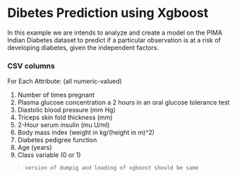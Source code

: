 # Dibetes Prediction using Xgboost

In this example we are intends to analyze and create a model on the PIMA Indian Diabetes dataset to predict if a 
particular observation is at a risk of developing diabetes, given the independent factors.



### CSV columns

For Each Attribute: (all numeric-valued)
   1. Number of times pregnant
   2. Plasma glucose concentration a 2 hours in an oral glucose tolerance test
   3. Diastolic blood pressure (mm Hg)
   4. Triceps skin fold thickness (mm)
   5. 2-Hour serum insulin (mu U/ml)
   6. Body mass index (weight in kg/(height in m)^2)
   7. Diabetes pedigree function
   8. Age (years)
   9. Class variable (0 or 1)


> ``` version of dumpig and loading of xgboost should be same ```
